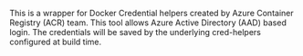 This is a wrapper for Docker Credential helpers created by Azure Container Registry (ACR) team. This tool allows Azure Active Directory (AAD) based login. The credentials will be saved by the underlying cred-helpers configured at build time.

